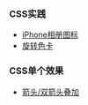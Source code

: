  ### CSS实践

 * [iPhone相册图标](https://github.com/DevilLittle/Graphics/tree/master/%2301_iphoneAlbumIcon)
 * [旋转色卡](https://github.com/DevilLittle/Graphics/tree/master/%2302_colorCards)

 ### CSS单个效果

 * [箭头/双箭头叠加](https://github.com/DevilLittle/Graphics/tree/master/components/%2301_arrow)